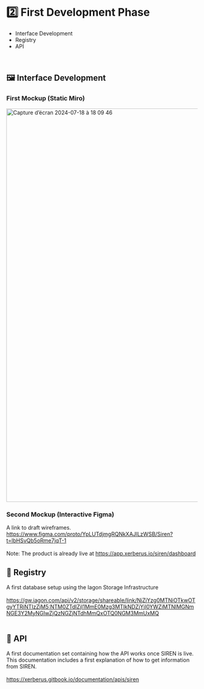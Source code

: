 # 2️⃣ First Development Phase
- Interface Development
-  Registry
-  API
</br>

## 🖼️ Interface Development
### First Mockup (Static Miro)
<img width="1034" alt="Capture d’écran 2024-07-18 à 18 09 46" src="https://github.com/user-attachments/assets/2c35efec-559e-4062-abf2-b2fb860abf9d">

### Second Mockup (Interactive Figma)
A link to draft wireframes.
</br>
https://www.figma.com/proto/YpLUTdjmgRQNkXAJlLzWSB/Siren?t=lbHSvQb5oRme7jqT-1
</br>
</br>
Note: The product is already live at https://app.xerberus.io/siren/dashboard

## 📖 Registry
A first database setup using the Iagon Storage Infrastructure
</br>
</br>
https://gw.iagon.com/api/v2/storage/shareable/link/NjZiYzg0MTNiOTkwOTgyYTRiNTIzZjM5:NTM0ZTdlZjI1MmE0Mzg3MTlkNDZjYjI0YWZiMTNlMGNmNGE3Y2MyNGIwZjQzNGZjNTdhMmQxOTQ0NGM3MmUxMQ
</br>
</br>

## 🔌 API
A first documentation set containing how the API works once SIREN is live. This documentation includes a first explanation of how to get information from SIREN.  
</br>
https://xerberus.gitbook.io/documentation/apis/siren
